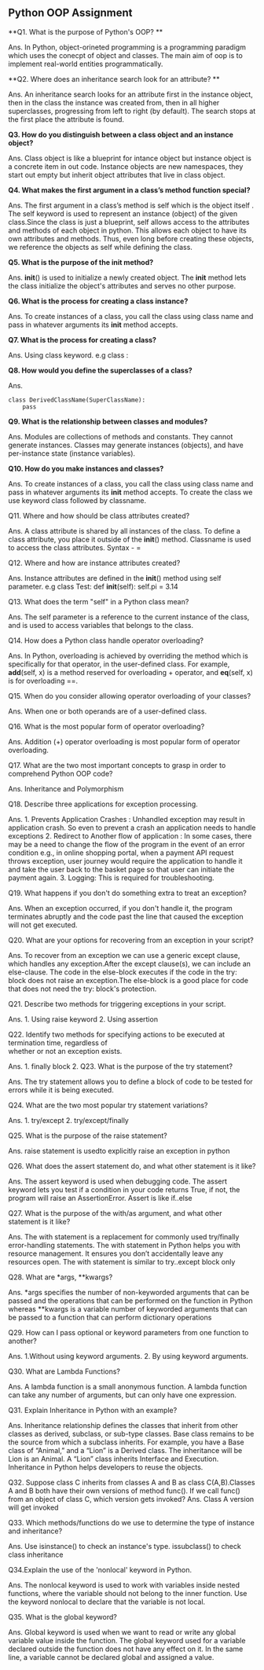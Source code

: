 ## Python OOP Assignment
**Q1. What is the purpose of Python's OOP?
**

Ans. In Python, object-orineted programming is a programming paradigm which uses the conecpt of object and classes. The main aim of oop is to implement real-world entities programmatically.

**Q2. Where does an inheritance search look for an attribute?
**

Ans. An inheritance search looks for an attribute first in the instance object, then in the class the instance was created from, then in all higher superclasses, progressing from left to right (by default). The search stops at the first place the attribute is found.

**Q3. How do you distinguish between a class object and an instance object?**

Ans. Class object is like a blueprint for intance object but instance object is a concrete item in out code. Instance objects are new namespaces, they start out empty but inherit object attributes that live in class object.

**Q4. What makes the first argument in a class’s method function special?**

Ans. The first argument in a class’s method is self which is the object itself . The self keyword is used to represent an instance (object) of the given class.Since the class is just a blueprint, self allows access to the attributes and methods of each object in python. This allows each object to have its own attributes and methods. Thus, even long before creating these objects, we reference the objects as self while defining the class.

**Q5. What is the purpose of the init method?**

Ans. __init__() is used to initialize a newly created object. The __init__ method lets the class initialize the object's attributes and serves no other purpose.

**Q6. What is the process for creating a class instance?**

Ans. To create instances of a class, you call the class using class name and pass in whatever arguments its __init__ method accepts.

**Q7. What is the process for creating a class?**

Ans. Using class keyword. e.g class <classname>:


**Q8. How would you define the superclasses of a class?**

Ans. 

	class DerivedClassName(SuperClassName):
		pass

**Q9. What is the relationship between classes and modules?**

Ans.  Modules are collections of methods and constants. They cannot generate instances. Classes may generate instances (objects), and have per-instance state (instance variables).

**Q10. How do you make instances and classes?**

Ans. To create instances of a class, you call the class using class name and pass in whatever arguments its __init__ method accepts. To create the class we use keyword class followed by classname.

Q11. Where and how should be class attributes created?

Ans. A class attribute is shared by all instances of the class. To define a class attribute, you place it outside of the __init__() method. Classname is used to access the class attributes.  Syntax -   <attribute name> = <attribute value>

Q12. Where and how are instance attributes created?

Ans. Instance attributes are defined in the __init__() method using self parameter. 
     e.g  class Test:
				def __init__(self):
					self.pi = 3.14

Q13. What does the term "self" in a Python class mean?

Ans. The self parameter is a reference to the current instance of the class, and is used to access variables that belongs to the class.

Q14. How does a Python class handle operator overloading?

Ans. In Python, overloading is achieved by overriding the method which is specifically for that operator, in the user-defined class. For example, __add__(self, x) is a method reserved for overloading + operator, and __eq__(self, x) is for overloading ==.

Q15. When do you consider allowing operator overloading of your classes?

Ans. When one or both operands are of a user-defined class.

Q16. What is the most popular form of operator overloading?

Ans. Addition (+) operator overloading is most popular form of operator overloading.

Q17. What are the two most important concepts to grasp in order to comprehend Python OOP code?

Ans. Inheritance and Polymorphism

Q18. Describe three applications for exception processing.

Ans. 1. Prevents Application Crashes : Unhandled exception may result in application crash. So even to prevent a crash an application 	needs to handle exceptions 
	 2. Redirect to Another flow of application : In some cases, there may be a need to change the flow of the program in the event of an error condition e.g., in online shopping portal, when a payment API request throws exception, user journey would require the application to handle it and take the user back to the basket page so that user can initiate the payment again.
	 3. Logging: This is required for troubleshooting.
	 
Q19. What happens if you don't do something extra to treat an exception?

Ans. When an exception occurred, if you don't handle it, the program terminates abruptly and the code past the line that caused the exception will not get executed.

Q20. What are your options for recovering from an exception in your script?

Ans. To recover from an exception we can use  a generic except clause, which handles any exception.After the except clause(s), we can include an else-clause. The code in the else-block executes if the code in the try: block does not raise an exception.The else-block is a good place for code that does not need the try: block's protection.

Q21. Describe two methods for triggering exceptions in your script.

Ans.  1. Using raise keyword
	  2. Using assertion

Q22. Identify two methods for specifying actions to be executed at termination time, regardless of  
whether or not an exception exists.

Ans. 	1. finally block 
		2. 
Q23. What is the purpose of the try statement?

Ans. The try statement allows you to define a block of code to be tested for errors while it is being executed. 

Q24. What are the two most popular try statement variations?

Ans.  1. try/except 2. try/except/finally

Q25. What is the purpose of the raise statement?

Ans. raise statement is usedto explicitly raise an exception in python

Q26. What does the assert statement do, and what other statement is it like?

Ans. The assert keyword is used when debugging code. The assert keyword lets you test if a condition in your code returns True, if not, the program will raise an AssertionError. Assert is like if..else

Q27. What is the purpose of the with/as argument, and what other statement is it like?

Ans. The with statement is a replacement for commonly used try/finally error-handling statements. The with statement in Python helps you with resource management. It ensures you don’t accidentally leave any resources open. The with statement is similar to try..except block only

Q28. What are *args, **kwargs?

Ans. *args specifies the number of non-keyworded arguments that can be passed and the operations that can be performed on the function in Python whereas **kwargs is a variable number of keyworded arguments that can be passed to a function that can perform dictionary operations

Q29. How can I pass optional or keyword parameters from one function to another?

Ans. 1.Without using keyword arguments. 2. By using keyword arguments.

Q30. What are Lambda Functions?

Ans. A lambda function is a small anonymous function. A lambda function can take any number of arguments, but can only have one expression.

Q31. Explain Inheritance in Python with an example?

Ans. Inheritance relationship defines the classes that inherit from other classes as derived, subclass, or sub-type classes. Base class remains to be the source from which a subclass inherits. For example, you have a Base class of “Animal,” and a “Lion” is a Derived class. The inheritance will be Lion is an Animal. A “Lion” class inherits Interface and Execution. Inheritance in Python helps developers to reuse the objects.

Q32. Suppose class C inherits from classes A and B as class C(A,B).Classes A and B both have their own versions of method func(). If we call func() from an object of 
class C, which version gets invoked?
Ans. Class A version will get invoked

Q33. Which methods/functions do we use to determine the type of instance and inheritance?

Ans. Use isinstance() to check an instance's type. issubclass() to check class inheritance

Q34.Explain the use of the 'nonlocal' keyword in Python.

Ans. The nonlocal keyword is used to work with variables inside nested functions, where the variable should not belong to the inner function. Use the keyword nonlocal to declare that the variable is not local.

Q35. What is the global keyword?

Ans. Global keyword is used when we want to read or write any global variable value inside the function. The global keyword used for a variable declared outside the function does not have any effect on it. In the same line, a variable cannot be declared global and assigned a value.
